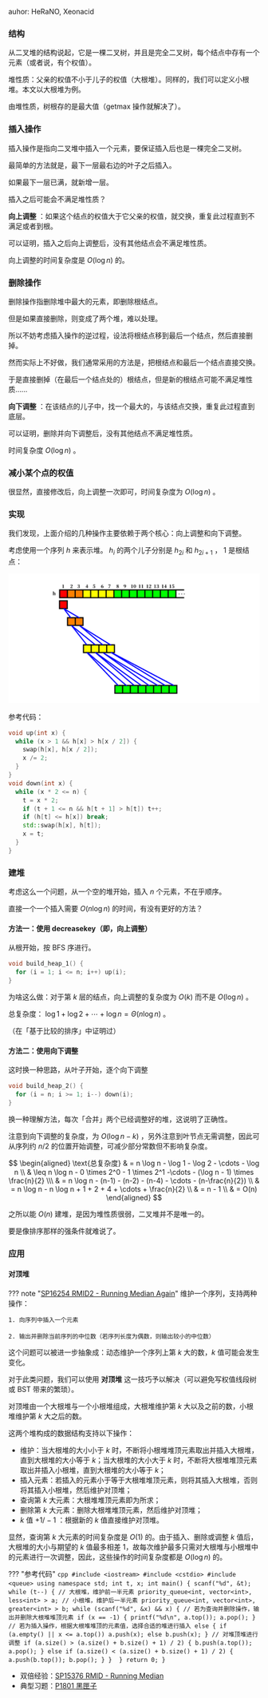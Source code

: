 auhor: HeRaNO, Xeonacid

### 结构

从二叉堆的结构说起，它是一棵二叉树，并且是完全二叉树，每个结点中存有一个元素（或者说，有个权值）。

堆性质：父亲的权值不小于儿子的权值（大根堆）。同样的，我们可以定义小根堆。本文以大根堆为例。

由堆性质，树根存的是最大值（getmax 操作就解决了）。

### 插入操作

插入操作是指向二叉堆中插入一个元素，要保证插入后也是一棵完全二叉树。

最简单的方法就是，最下一层最右边的叶子之后插入。

如果最下一层已满，就新增一层。

插入之后可能会不满足堆性质？

 **向上调整** ：如果这个结点的权值大于它父亲的权值，就交换，重复此过程直到不满足或者到根。

可以证明，插入之后向上调整后，没有其他结点会不满足堆性质。

向上调整的时间复杂度是 $O(\log n)$ 的。

### 删除操作

删除操作指删除堆中最大的元素，即删除根结点。

但是如果直接删除，则变成了两个堆，难以处理。

所以不妨考虑插入操作的逆过程，设法将根结点移到最后一个结点，然后直接删掉。

然而实际上不好做，我们通常采用的方法是，把根结点和最后一个结点直接交换。

于是直接删掉（在最后一个结点处的）根结点，但是新的根结点可能不满足堆性质……

 **向下调整** ：在该结点的儿子中，找一个最大的，与该结点交换，重复此过程直到底层。

可以证明，删除并向下调整后，没有其他结点不满足堆性质。

时间复杂度 $O(\log n)$ 。

### 减小某个点的权值

很显然，直接修改后，向上调整一次即可，时间复杂度为 $O(\log n)$ 。

### 实现

我们发现，上面介绍的几种操作主要依赖于两个核心：向上调整和向下调整。

考虑使用一个序列 $h$ 来表示堆。 $h_i$ 的两个儿子分别是 $h_{2i}$ 和 $h_{2i+1}$ ， $1$ 是根结点：

![h 的堆结构](./images/binary-heap1.png)

参考代码：

```cpp
void up(int x) {
  while (x > 1 && h[x] > h[x / 2]) {
    swap(h[x], h[x / 2]);
    x /= 2;
  }
}
void down(int x) {
  while (x * 2 <= n) {
    t = x * 2;
    if (t + 1 <= n && h[t + 1] > h[t]) t++;
    if (h[t] <= h[x]) break;
    std::swap(h[x], h[t]);
    x = t;
  }
}
```

### 建堆

考虑这么一个问题，从一个空的堆开始，插入 $n$ 个元素，不在乎顺序。

直接一个一个插入需要 $O(n \log n)$ 的时间，有没有更好的方法？

#### 方法一：使用 decreasekey（即，向上调整）

从根开始，按 BFS 序进行。

```cpp
void build_heap_1() {
  for (i = 1; i <= n; i++) up(i);
}
```

为啥这么做：对于第 $k$ 层的结点，向上调整的复杂度为 $O(k)$ 而不是 $O(\log n)$ 。

总复杂度： $\log 1 + \log 2 + \cdots + \log n = \Theta(n \log n)$ 。

（在「基于比较的排序」中证明过）

#### 方法二：使用向下调整

这时换一种思路，从叶子开始，逐个向下调整

```cpp
void build_heap_2() {
  for (i = n; i >= 1; i--) down(i);
}
```

换一种理解方法，每次「合并」两个已经调整好的堆，这说明了正确性。

注意到向下调整的复杂度，为 $O(\log n - k)$ ，另外注意到叶节点无需调整，因此可从序列约 $n/2$ 的位置开始调整，可减少部分常数但不影响复杂度。

$$
\begin{aligned}
\text{总复杂度} & = n \log n - \log 1 - \log 2 - \cdots - \log n \\
& \leq n \log n - 0 \times 2^0 - 1 \times 2^1 -\cdots - (\log n - 1) \times \frac{n}{2} \\\
& = n \log n - (n-1) - (n-2) - (n-4) - \cdots - (n-\frac{n}{2}) \\
& = n \log n - n \log n + 1 + 2 + 4 + \cdots + \frac{n}{2} \\
& = n - 1 \\ &  = O(n)
\end{aligned}
$$

之所以能 $O(n)$ 建堆，是因为堆性质很弱，二叉堆并不是唯一的。

要是像排序那样的强条件就难说了。

### 应用

#### 对顶堆

??? note "[SP16254 RMID2 - Running Median Again](https://www.luogu.com.cn/problem/SP16254)"
	维护一个序列，支持两种操作：
	
	1. 向序列中插入一个元素
	
	2. 输出并删除当前序列的中位数（若序列长度为偶数，则输出较小的中位数）

这个问题可以被进一步抽象成：动态维护一个序列上第 $k$ 大的数，$k$ 值可能会发生变化。

对于此类问题，我们可以使用 **对顶堆** 这一技巧予以解决（可以避免写权值线段树或 BST 带来的繁琐）。

对顶堆由一个大根堆与一个小根堆组成，大根堆维护第 $k$ 大以及之前的数，小根堆维护第 $k$ 大之后的数。

这两个堆构成的数据结构支持以下操作：

- 维护：当大根堆的大小小于 $k$ 时，不断将小根堆堆顶元素取出并插入大根堆，直到大根堆的大小等于 $k$；当大根堆的大小大于 $k$ 时，不断将大根堆堆顶元素取出并插入小根堆，直到大根堆的大小等于 $k$；
- 插入元素：若插入的元素小于等于大根堆堆顶元素，则将其插入大根堆，否则将其插入小根堆，然后维护对顶堆；
- 查询第 $k$ 大元素：大根堆堆顶元素即为所求；
- 删除第 $k$ 大元素：删除大根堆堆顶元素，然后维护对顶堆；
- $k$ 值 $+1/-1$ ：根据新的 $k$ 值直接维护对顶堆。

显然，查询第 $k$ 大元素的时间复杂度是 $O(1)$ 的。由于插入、删除或调整 $k$ 值后，大根堆的大小与期望的 $k$ 值最多相差 $1$，故每次维护最多只需对大根堆与小根堆中的元素进行一次调整，因此，这些操作的时间复杂度都是 $O(\log n)$ 的。

??? "参考代码"
	```cpp
	#include <iostream>
	#include <cstdio>
	#include <queue>
	using namespace std;
	int t, x;
	int main()
	{
	    scanf("%d", &t);
	    while (t--)
	    {
	        // 大根堆，维护前一半元素
	        priority_queue<int, vector<int>, less<int> > a;
	        // 小根堆，维护后一半元素
	        priority_queue<int, vector<int>, greater<int> > b;
	        while (scanf("%d", &x) && x)
	        {
	            // 若为查询并删除操作，输出并删除大根堆堆顶元素
	            if (x == -1)
	            {
	                printf("%d\n", a.top());
	                a.pop();
	            }
	            // 若为插入操作，根据大根堆堆顶的元素值，选择合适的堆进行插入
	            else
	            {
	                if (a.empty() || x <= a.top())
	                    a.push(x);
	                else
	                    b.push(x);
	            }
	            // 对堆顶堆进行调整
	            if (a.size() > (a.size() + b.size() + 1) / 2)
	            {
	                b.push(a.top());
	                a.pop();
	            }
	            else if (a.size() < (a.size() + b.size() + 1) / 2)
	            {
	                a.push(b.top());
	                b.pop();
	            }
	        } 
	    }
		return 0;
	}
	```

- 双倍经验：[SP15376 RMID - Running Median](https://www.luogu.com.cn/problem/SP15376)
- 典型习题：[P1801 黑匣子](https://www.luogu.com.cn/problem/P1801)
